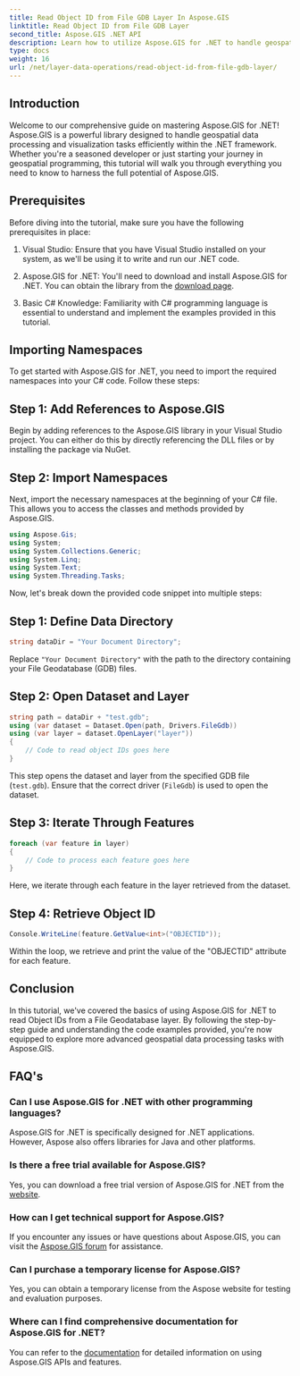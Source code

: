 ```yaml
---
title: Read Object ID from File GDB Layer In Aspose.GIS
linktitle: Read Object ID from File GDB Layer
second_title: Aspose.GIS .NET API
description: Learn how to utilize Aspose.GIS for .NET to handle geospatial data processing efficiently. Comprehensive tutorials and expert guidance available.
type: docs
weight: 16
url: /net/layer-data-operations/read-object-id-from-file-gdb-layer/
---
```

## Introduction
Welcome to our comprehensive guide on mastering Aspose.GIS for .NET! Aspose.GIS is a powerful library designed to handle geospatial data processing and visualization tasks efficiently within the .NET framework. Whether you're a seasoned developer or just starting your journey in geospatial programming, this tutorial will walk you through everything you need to know to harness the full potential of Aspose.GIS.
## Prerequisites
Before diving into the tutorial, make sure you have the following prerequisites in place:
1. Visual Studio: Ensure that you have Visual Studio installed on your system, as we'll be using it to write and run our .NET code.
   
2. Aspose.GIS for .NET: You'll need to download and install Aspose.GIS for .NET. You can obtain the library from the [download page](https://releases.aspose.com/gis/net/).
3. Basic C# Knowledge: Familiarity with C# programming language is essential to understand and implement the examples provided in this tutorial.

## Importing Namespaces
To get started with Aspose.GIS for .NET, you need to import the required namespaces into your C# code. Follow these steps:
## Step 1: Add References to Aspose.GIS
Begin by adding references to the Aspose.GIS library in your Visual Studio project. You can either do this by directly referencing the DLL files or by installing the package via NuGet.
## Step 2: Import Namespaces
Next, import the necessary namespaces at the beginning of your C# file. This allows you to access the classes and methods provided by Aspose.GIS.
```csharp
using Aspose.Gis;
using System;
using System.Collections.Generic;
using System.Linq;
using System.Text;
using System.Threading.Tasks;
```

Now, let's break down the provided code snippet into multiple steps:
## Step 1: Define Data Directory
```csharp
string dataDir = "Your Document Directory";
```
Replace `"Your Document Directory"` with the path to the directory containing your File Geodatabase (GDB) files.
## Step 2: Open Dataset and Layer
```csharp
string path = dataDir + "test.gdb";
using (var dataset = Dataset.Open(path, Drivers.FileGdb))
using (var layer = dataset.OpenLayer("layer"))
{
    // Code to read object IDs goes here
}
```
This step opens the dataset and layer from the specified GDB file (`test.gdb`). Ensure that the correct driver (`FileGdb`) is used to open the dataset.
## Step 3: Iterate Through Features
```csharp
foreach (var feature in layer)
{
    // Code to process each feature goes here
}
```
Here, we iterate through each feature in the layer retrieved from the dataset.
## Step 4: Retrieve Object ID
```csharp
Console.WriteLine(feature.GetValue<int>("OBJECTID"));
```
Within the loop, we retrieve and print the value of the "OBJECTID" attribute for each feature.

## Conclusion
In this tutorial, we've covered the basics of using Aspose.GIS for .NET to read Object IDs from a File Geodatabase layer. By following the step-by-step guide and understanding the code examples provided, you're now equipped to explore more advanced geospatial data processing tasks with Aspose.GIS.
## FAQ's
### Can I use Aspose.GIS for .NET with other programming languages?
Aspose.GIS for .NET is specifically designed for .NET applications. However, Aspose also offers libraries for Java and other platforms.
### Is there a free trial available for Aspose.GIS?
Yes, you can download a free trial version of Aspose.GIS for .NET from the [website](https://releases.aspose.com/gis/net/).
### How can I get technical support for Aspose.GIS?
If you encounter any issues or have questions about Aspose.GIS, you can visit the [Aspose.GIS forum](https://forum.aspose.com/c/gis/33) for assistance.
### Can I purchase a temporary license for Aspose.GIS?
Yes, you can obtain a temporary license from the Aspose website for testing and evaluation purposes.
### Where can I find comprehensive documentation for Aspose.GIS for .NET?
You can refer to the [documentation](https://reference.aspose.com/gis/net/) for detailed information on using Aspose.GIS APIs and features.
